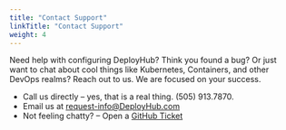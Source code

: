 ```yaml
---
title: "Contact Support"
linkTitle: "Contact Support"
weight: 4
---
```


Need help with configuring DeployHub? Think you found a bug? Or just want to chat about cool things like Kubernetes, Containers, and other DevOps realms? Reach out to us. We are focused on your success.

- Call us directly – yes, that is a real thing. (505) 913.7870.
- Email us at [request-info@DeployHub.com](mailto:request-info@DeployHub.com)
- Not feeling chatty? – Open a [GitHub Ticket](https://github.com/ortelius/ortelius/issues)
